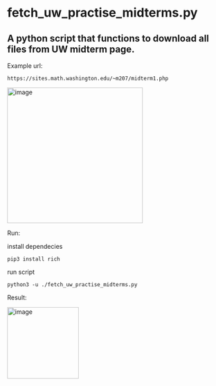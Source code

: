 # fetch_uw_practise_midterms.py
## A python script that functions to download all files from UW midterm page.

Example url: 

`https://sites.math.washington.edu/~m207/midterm1.php`

<img width="313" alt="image" src="https://user-images.githubusercontent.com/101531662/165024777-4057a23a-bc5f-4ba7-93b4-393751297102.png">

Run:

install dependecies

`pip3 install rich`

run script

`python3 -u ./fetch_uw_practise_midterms.py`


Result:

<img width="165" alt="image" src="https://user-images.githubusercontent.com/101531662/165025245-e277229b-5078-432f-8d6f-c6086b36dad7.png">
